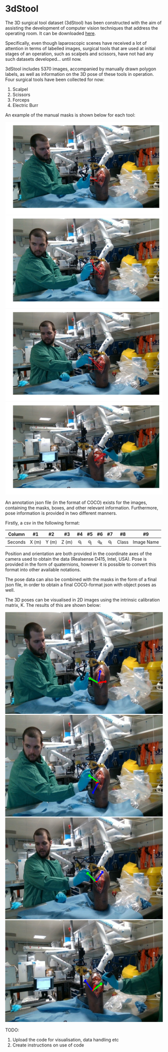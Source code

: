 # 3dStool
The 3D surgical tool dataset (3dStool) has been constructed with the aim of
assisting the development of computer vision techniques that address the
operating room. It can be downloaded [here](https://zenodo.org/record/7635563).

Specifically, even though laparoscopic scenes have received a lot of attention
in terms of labelled images, surgical tools that are used at initial stages of
an operation, such as scalpels and scissors, have not had any such datasets
developed... until now.

3dStool includes 5370 images, accompanied by manually drawn polygon labels,
as well as information on the 3D pose of these tools in operation. Four
surgical tools have been collected for now:

1. Scalpel
2. Scissors
3. Forceps
4. Electric Burr

An example of the manual masks is shown below for each tool:

![alt text](https://github.com/SpyrosSou/3dStool/blob/main/example_images/readme_images/scalpel.jpg?raw=true)
![alt text](https://github.com/SpyrosSou/3dStool/blob/main/example_images/readme_images/scissors.jpg?raw=true)
![alt text](https://github.com/SpyrosSou/3dStool/blob/main/example_images/readme_images/forceps.jpg?raw=true)
![alt text](https://github.com/SpyrosSou/3dStool/blob/main/example_images/readme_images/burr.jpg?raw=true)

An annotation json file (in the format of COCO) exists for the images,
containing the masks, boxes, and other relevant information. Furthermore,
pose information is provided in two different manners.

Firstly, a csv in the following format:

| Column  | #1    | #2    | #3    | #4    | #5    | #6    | #7    | #8    | #9   |
| :---:   | :---: | :---: | :---: | :---: | :---: | :---: | :---: | :---: | :---:|
| Seconds | X (m) | Y (m) | Z (m) | q<sub>i</sub>| q<sub>j</sub>| q<sub>k</sub>| q<sub>l</sub>| Class   | Image Name  |

Position and orientation are both provided in the coordinate axes of the camera
used to obtain the data (Realsense D415, Intel, USA). Pose is provided in the
form of quaternions, however it is possible to convert this format into other
available notations.

The pose data can also be combined with the masks in the form of a final json
file, in order to obtain a final COCO-format json with object poses as well.

The 3D poses can be visualised in 2D images using the intrinsic calibration
matrix, K. The results of this are shown below:

![alt text](https://github.com/SpyrosSou/3dStool/blob/main/example_images/readme_images/pose_scalpel.jpg?raw=true)
![alt text](https://github.com/SpyrosSou/3dStool/blob/main/example_images/readme_images/pose_scissors.jpg?raw=true)
![alt text](https://github.com/SpyrosSou/3dStool/blob/main/example_images/readme_images/pose_forceps.jpg?raw=true)
![alt text](https://github.com/SpyrosSou/3dStool/blob/main/example_images/readme_images/pose_burr.jpg?raw=true)

TODO:

1. Upload the code for visualisation, data handling etc
2. Create instructions on use of code
